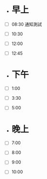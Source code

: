 - # 早上


- [ ] 08:30 通知測試
- [ ] 10:30
- [ ] 12:00
- [ ] 12:45


- # 下午
- [ ] 1:00
- [ ] 3:30
- [ ] 5:00


- # 晚上

- [ ] 7:00
- [ ] 8:00
- [ ] 9:00
- [ ] 10:00
 